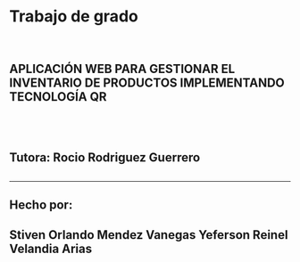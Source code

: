 <h1>Trabajo de grado</h1><br>
<h2>APLICACIÓN WEB PARA GESTIONAR EL INVENTARIO DE PRODUCTOS IMPLEMENTANDO TECNOLOGÍA QR<h2><br>
<h2>Tutora: Rocio Rodriguez Guerrero<h2><hr>
<h2><strong>Hecho por: </strong><br>
<h2> Stiven Orlando Mendez Vanegas 
Yeferson Reinel Velandia Arias</h2>
